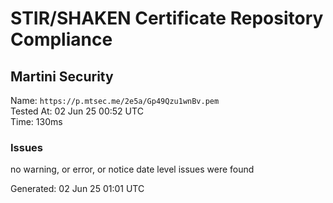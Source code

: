 # STIR/SHAKEN Certificate Repository Compliance

## Martini Security

Name: `https://p.mtsec.me/2e5a/Gp49Qzu1wnBv.pem`\
Tested At: 02 Jun 25 00:52 UTC\
Time: 130ms

### Issues

no warning, or error, or notice date level issues were found

Generated: 02 Jun 25 01:01 UTC
